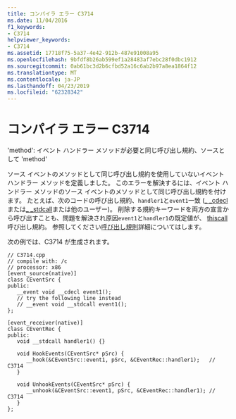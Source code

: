 ```yaml
---
title: コンパイラ エラー C3714
ms.date: 11/04/2016
f1_keywords:
- C3714
helpviewer_keywords:
- C3714
ms.assetid: 17718f75-5a37-4e42-912b-487e91008a95
ms.openlocfilehash: 9bfdf8b26ab599ef1a28483af7ebc28f0dbc1912
ms.sourcegitcommit: 0ab61bc3d2b6cfbd52a16c6ab2b97a8ea1864f12
ms.translationtype: MT
ms.contentlocale: ja-JP
ms.lasthandoff: 04/23/2019
ms.locfileid: "62328342"
---
```

# <a name="compiler-error-c3714"></a>コンパイラ エラー C3714

'method': イベント ハンドラー メソッドが必要と同じ呼び出し規約、ソースとして 'method'

ソース イベントのメソッドとして同じ呼び出し規約を使用していないイベント ハンドラー メソッドを定義しました。 このエラーを解決するには、イベント ハンドラー メソッドのソース イベントのメソッドとして同じ呼び出し規約を付けます。 たとえば、次のコードの呼び出し規約、`handler1`と`event1`一致 ([_ _cdecl](../../cpp/cdecl.md)または[_ _stdcall](../../cpp/stdcall.md)または他のユーザー)。 削除する規約キーワードを両方の宣言から呼び出すことも、問題を解決され原因`event1`と`handler1`の既定値が、 [thiscall](../../cpp/thiscall.md)呼び出し規約。 参照してください[呼び出し規則](../../cpp/calling-conventions.md)詳細についてはします。

次の例では、C3714 が生成されます。

```
// C3714.cpp
// compile with: /c
// processor: x86
[event_source(native)]
class CEventSrc {
public:
   __event void __cdecl event1();
   // try the following line instead
   // __event void __stdcall event1();
};

[event_receiver(native)]
class CEventRec {
public:
   void __stdcall handler1() {}

   void HookEvents(CEventSrc* pSrc) {
      __hook(&CEventSrc::event1, pSrc, &CEventRec::handler1);   // C3714
   }

   void UnhookEvents(CEventSrc* pSrc) {
      __unhook(&CEventSrc::event1, pSrc, &CEventRec::handler1); // C3714
   }
};
```